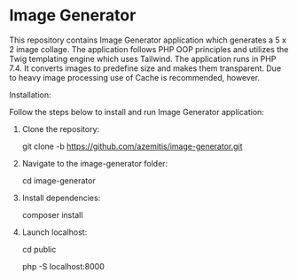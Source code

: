 # Image Generator

This repository contains Image Generator application 
which generates a 5 x 2 image collage. 
The application follows PHP OOP principles and utilizes the Twig templating engine which uses Tailwind.
The application runs in PHP 7.4. It converts images to predefine size and makes them transparent.
Due to heavy image processing use of Cache is recommended, however.

Installation:

Follow the steps below to install and run Image Generator application:

1. Clone the repository:

   git clone -b https://github.com/azemitis/image-generator.git

2. Navigate to the image-generator folder:

   cd image-generator

3. Install dependencies:

   composer install

4. Launch localhost:
   
   cd public

   php -S localhost:8000